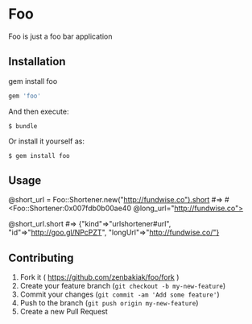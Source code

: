 # Foo

Foo is just a foo bar application

## Installation

gem install foo

```ruby
gem 'foo'
```

And then execute:

    $ bundle

Or install it yourself as:

    $ gem install foo

## Usage


@short_url = Foo::Shortener.new("http://fundwise.co").short #=> #<Foo::Shortener:0x007fdb0b00ae40 @long_url="http://fundwise.co">

@short_url.short #=> {"kind"=>"urlshortener#url", "id"=>"http://goo.gl/NPcPZT", "longUrl"=>"http://fundwise.co/"}


## Contributing

1. Fork it ( https://github.com/zenbakiak/foo/fork )
2. Create your feature branch (`git checkout -b my-new-feature`)
3. Commit your changes (`git commit -am 'Add some feature'`)
4. Push to the branch (`git push origin my-new-feature`)
5. Create a new Pull Request
